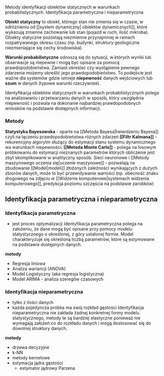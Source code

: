 Metody identyfikacji obiektów statycznych w warunkach probabilistycznych. Identyfikacja parametryczna i nieparametryczna

**Obiekt statyczny** to obiekt, którego stan nie zmienia się w czasie, w odróżnieniu od [[system dynamiczny| obiektów dynamicznych]], które wykazują zmienne zachowanie lub stan (pojazd w ruch, ilość mikroba). Obiekty statyczne pozostają niezmienne przynajmniej w ramach rozpatrywanego okresu czasu (np. budynki, struktury geologiczne niezmieniające się cechy środowiska).

**Warunki probabilistyczne** odnoszą się do sytuacji, w których wyniki lub obserwacje są niepewne i mogą być opisane za pomocą prawdopodobieństwa. Zamiast określać czy wystąpienie pewnego zdarzenia możemy określić jego prawdopodobieństwo. To podejście jest ważne dla systemów gdzie istnieje **niepewność** danych wejściowych lub **szum** w danych (typowe warunki rzeczywiste).

Identyfikacja obiektów statycznych w warunkach probabilistycznych polega na analizowaniu i przetwarzaniu danych w sposób, który uwzględnia niepewność i pozwala na dokonanie najbardziej prawdopodobnych wniosków na podstawie dostępnych informacji.

### Metody
**Statystyka Bayesowska**  - oparte na [[Metoda Bayesa|twierdzeniu Bayesa]] czyli na łączeniu prawdopodobieństwa różnych zdarzeń
**[[Filtr Kalmana]]** - rekurencyjny algorytm służący do estymacji stanu systemu dynamicznego wa warunkach niepewności.
**[[Metoda Monte Carlo]]** - polega na losowym próbkowaniu do estymacji nieznanych parametrów których obliczenie jest zbyt skomplikowane w analityczny sposób.
Sieci neuronowe i [[Metody maszynowego uczenia się|uczenie maszynowe]] - pozwalają na zbudowanie [[Model|modeli]] złożonych zależności wynikających z dużych zbiorów danych, może to być przewidywanie wartości (np. obecność znaku drogowego na zdjęciu w [[Widzenie komputerowe|systemach widzenia komputerowego]], predykcja poziomu szczęścia na podstawie zarobków)


## Identyfikacja parametryczna i nieparametryczna



### Identyfikacja parametryczna 

- jest proces optymalizacji
Identyfikacja parametryczna polega na założeniu, że dane mogą być opisane przy pomocy modelu statystycznego o określonej, z góry ustalonej formie. Model charakteryzuje się określoną liczbą parametrów, które są estymowane na podstawie dostępnych danych.

**metody**
- Regresja liniowa
- Analiza wariancji (ANOVA)
- Model Logistyczny (aka regresja logistyczna)
- Model ARIMA - analiza szeregów czasowych

### Identyfikacja nieparametryczna

- tylko z ilości danych
- każda pojedyncza próbka ma swój rozkład gęstości
Identyfikacja nieparametryczna nie zakłada żadnej konkretnej formy modelu statystycznego, metody te są bardziej elastyczne ponieważ nie wymagają założeń co do rozkładu danych i mogą dostosować się do dowolnej struktury danych.

**metody**
- drzewa decyzyjne
- k-NN
- metody kernelowe
- estymacja jądra gęstości
	- estymator jądrowy Parzena